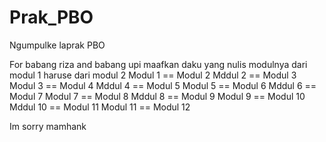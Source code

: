# Prak_PBO
Ngumpulke laprak PBO 

For babang riza and babang upi maafkan daku yang nulis modulnya dari modul 1 haruse dari modul 2
Modul 1 == Modul 2
Mddul 2 == Modul 3
Modul 3 == Modul 4
Mddul 4 == Modul 5
Modul 5 == Modul 6
Mddul 6 == Modul 7
Modul 7 == Modul 8
Mddul 8 == Modul 9
Modul 9 == Modul 10
Mddul 10 == Modul 11
Modul 11 == Modul 12

Im sorry mamhank
